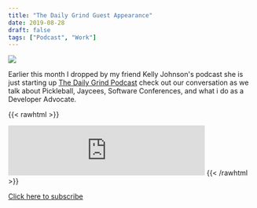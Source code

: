 ```yaml
---
title: "The Daily Grind Guest Appearance"
date: 2019-08-28
draft: false
tags: ["Podcast", "Work"]
---
```


![](http://www.kjfwi.org/index/wp-content/uploads/2020/09/DG-circle-logo-copy-297x300.jpg)

Earlier this month I dropped by my friend Kelly Johnson's podcast she is just starting up [The Daily Grind Podcast](http://www.kjfwi.org/the-daily-grind//) check out our conversation as we talk about Pickleball, Jaycees, Software Conferences, and what i do as a Developer Advocate.

{{< rawhtml >}}
<iframe src="https://anchor.fm/dailygrindpod/embed/episodes/Episode-4-Special-Guest-Richard-Lewis-e54l88/a-alra8d" height="102px" width="400px" frameborder="0" scrolling="no"></iframe>
{{< /rawhtml >}}

[Click here to subscribe](https://anchor.fm/dailygrindpod/episodes/Episode-4-Special-Guest-Richard-Lewis-e54l88)
